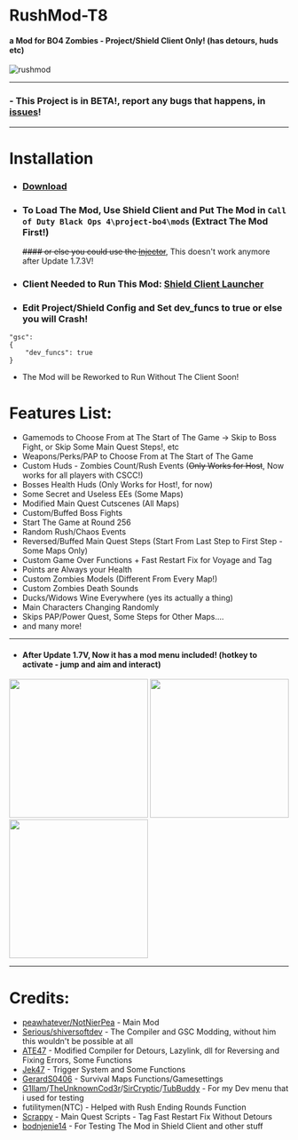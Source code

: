 # RushMod-T8
#### a Mod for BO4 Zombies - Project/Shield Client Only! (has detours, huds etc)

![rushmod](https://github.com/NotNierPea/RushMod-T8/assets/130810875/7276f6a1-6969-4907-b508-3fd19dddaa1c)

------------------

### - This Project is in BETA!, report any bugs that happens, in [issues](https://github.com/NotNierPea/RushMod-T8/issues)!

------------------

# Installation

- ### [Download](https://github.com/NotNierPea/RushMod-T8/releases)

- ### To Load The Mod, Use Shield Client and Put The Mod in ``Call of Duty Black Ops 4\project-bo4\mods`` (Extract The Mod First!)
  ~~#### or else you could use the [Injector](https://github.com/Jek47/BO4-GSC-Mods/tree/main/Tools/PC)~~, This doesn't work anymore after Update 1.7.3V!

- ### Client Needed to Run This Mod: [Shield Client Launcher](https://github.com/bodnjenie14/Project_-bo4_Launcher)

- ### Edit Project/Shield Config and Set dev_funcs to true or else you will Crash!

```
"gsc":
{
    "dev_funcs": true
}
```

- The Mod will be Reworked to Run Without The Client Soon!

# Features List:

- Gamemods to Choose From at The Start of The Game -> Skip to Boss Fight, or Skip Some Main Quest Steps!, etc
- Weapons/Perks/PAP to Choose From at The Start of The Game
- Custom Huds - Zombies Count/Rush Events (~~Only Works for Host~~, Now works for all players with CSCC!)
- Bosses Health Huds (Only Works for Host!, for now)
- Some Secret and Useless EEs (Some Maps)
- Modified Main Quest Cutscenes (All Maps)
- Custom/Buffed Boss Fights
- Start The Game at Round 256
- Random Rush/Chaos Events
- Reversed/Buffed Main Quest Steps (Start From Last Step to First Step - Some Maps Only)
- Custom Game Over Functions + Fast Restart Fix for Voyage and Tag
- Points are Always your Health
- Custom Zombies Models (Different From Every Map!)
- Custom Zombies Death Sounds
- Ducks/Widows Wine Everywhere (yes its actually a thing)
- Main Characters Changing Randomly
- Skips PAP/Power Quest, Some Steps for Other Maps....
- and many more!
---
- #### After Update 1.7V, Now it has a mod menu included! (hotkey to activate - jump and aim and interact)

<p align="left">
  <img src="https://github.com/NotNierPea/RushMod-T8/assets/130810875/cc876c53-7e98-4c01-a3a9-65acbc2d80d4" width="250"/>
  <img src="https://github.com/NotNierPea/RushMod-T8/assets/130810875/18d9f9f0-9863-40b1-94c3-e441bb630f35" width="250"/>
  <img src="https://github.com/NotNierPea/RushMod-T8/assets/130810875/e2f768f8-57cb-49c3-88b9-c9b4fe62a167" width="250"/>
</p>

------------------

# Credits:
- [peawhatever/NotNierPea](https://github.com/NotNierPea) - Main Mod
- [Serious/shiversoftdev](https://www.github.com/shiversoftdev) - The Compiler and GSC Modding, without him this wouldn't be possible at all
- [ATE47](https://github.com/ate47) - Modified Compiler for Detours, Lazylink, dll for Reversing and Fixing Errors, Some Functions
- [Jek47](https://github.com/Jek47) - Trigger System and Some Functions
- [GerardS0406](https://github.com/GerardS0406) - Survival Maps Functions/Gamesettings
- [G1llam](https://github.com/G1llam/)/[TheUnknownCod3r](https://github.com/TheUnknownCod3r)/[SirCryptic](https://github.com/SirCryptic)/[TubBuddy](https://www.github.com/TubBuddy) - For my Dev menu that i used for testing
- futilitymen(NTC) - Helped with Rush Ending Rounds Function
- [Scrappy](https://github.com/Joshr520) - Main Quest Scripts - Tag Fast Restart Fix Without Detours
- [bodnjenie14](https://github.com/bodnjenie14) - For Testing The Mod in Shield Client and other stuff


